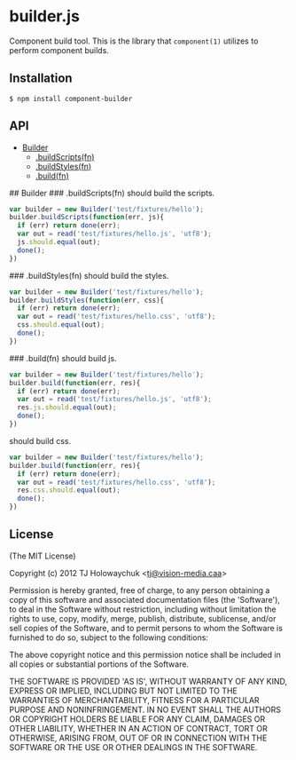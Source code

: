 
# builder.js

  Component build tool. This is the library that `component(1)` utilizes
  to perform component builds.

## Installation

    $ npm install component-builder

## API
   - [Builder](#builder)
     - [.buildScripts(fn)](#builder-buildscriptsfn)
     - [.buildStyles(fn)](#builder-buildstylesfn)
     - [.build(fn)](#builder-buildfn)
<a name="" />
 
<a name="builder" />
## Builder
<a name="builder-buildscriptsfn" />
### .buildScripts(fn)
should build the scripts.

```js
var builder = new Builder('test/fixtures/hello');
builder.buildScripts(function(err, js){
  if (err) return done(err);
  var out = read('test/fixtures/hello.js', 'utf8');
  js.should.equal(out);
  done();
})
```

<a name="builder-buildstylesfn" />
### .buildStyles(fn)
should build the styles.

```js
var builder = new Builder('test/fixtures/hello');
builder.buildStyles(function(err, css){
  if (err) return done(err);
  var out = read('test/fixtures/hello.css', 'utf8');
  css.should.equal(out);
  done();
})
```

<a name="builder-buildfn" />
### .build(fn)
should build js.

```js
var builder = new Builder('test/fixtures/hello');
builder.build(function(err, res){
  if (err) return done(err);
  var out = read('test/fixtures/hello.js', 'utf8');
  res.js.should.equal(out);
  done();
})
```

should build css.

```js
var builder = new Builder('test/fixtures/hello');
builder.build(function(err, res){
  if (err) return done(err);
  var out = read('test/fixtures/hello.css', 'utf8');
  res.css.should.equal(out);
  done();
})
```

## License 

(The MIT License)

Copyright (c) 2012 TJ Holowaychuk &lt;tj@vision-media.caa&gt;

Permission is hereby granted, free of charge, to any person obtaining
a copy of this software and associated documentation files (the
'Software'), to deal in the Software without restriction, including
without limitation the rights to use, copy, modify, merge, publish,
distribute, sublicense, and/or sell copies of the Software, and to
permit persons to whom the Software is furnished to do so, subject to
the following conditions:

The above copyright notice and this permission notice shall be
included in all copies or substantial portions of the Software.

THE SOFTWARE IS PROVIDED 'AS IS', WITHOUT WARRANTY OF ANY KIND,
EXPRESS OR IMPLIED, INCLUDING BUT NOT LIMITED TO THE WARRANTIES OF
MERCHANTABILITY, FITNESS FOR A PARTICULAR PURPOSE AND NONINFRINGEMENT.
IN NO EVENT SHALL THE AUTHORS OR COPYRIGHT HOLDERS BE LIABLE FOR ANY
CLAIM, DAMAGES OR OTHER LIABILITY, WHETHER IN AN ACTION OF CONTRACT,
TORT OR OTHERWISE, ARISING FROM, OUT OF OR IN CONNECTION WITH THE
SOFTWARE OR THE USE OR OTHER DEALINGS IN THE SOFTWARE.